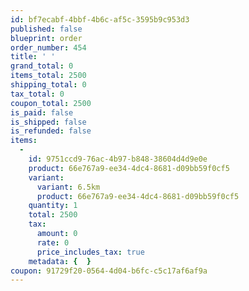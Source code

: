```yaml
---
id: bf7ecabf-4bbf-4b6c-af5c-3595b9c953d3
published: false
blueprint: order
order_number: 454
title: ' '
grand_total: 0
items_total: 2500
shipping_total: 0
tax_total: 0
coupon_total: 2500
is_paid: false
is_shipped: false
is_refunded: false
items:
  -
    id: 9751ccd9-76ac-4b97-b848-38604d4d9e0e
    product: 66e767a9-ee34-4dc4-8681-d09bb59f0cf5
    variant:
      variant: 6.5km
      product: 66e767a9-ee34-4dc4-8681-d09bb59f0cf5
    quantity: 1
    total: 2500
    tax:
      amount: 0
      rate: 0
      price_includes_tax: true
    metadata: {  }
coupon: 91729f20-0564-4d04-b6fc-c5c17af6af9a
---
```

